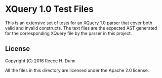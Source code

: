 # XQuery 1.0 Test Files

This is an extensive set of tests for an XQuery 1.0 parser that cover both
valid and invalid constructs. The text files are the expected AST generated
for the corresponding XQuery file by the parser in this project.

## License

Copyright (C) 2016 Reece H. Dunn

All the files in this directory are licensed under the Apache 2.0 license.
